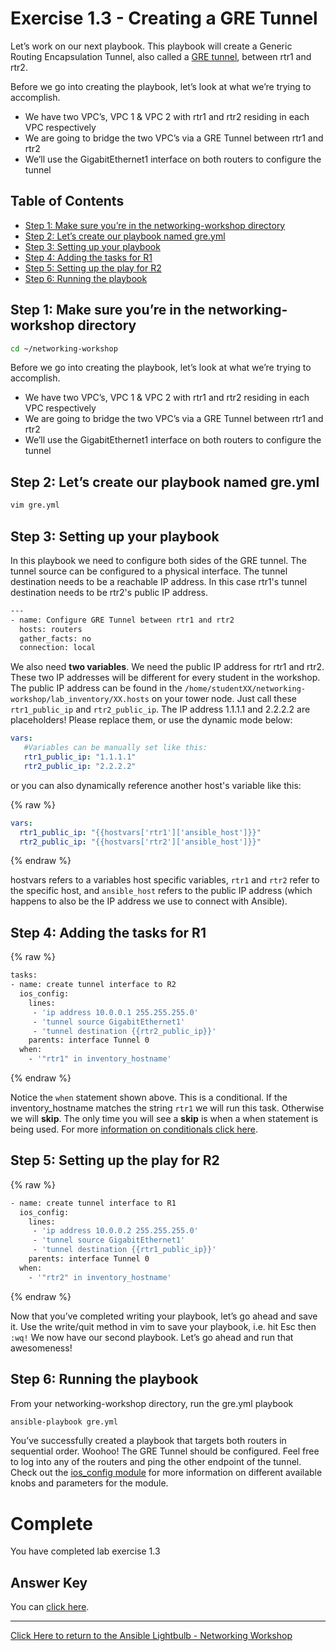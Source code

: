 # Exercise 1.3 - Creating a GRE Tunnel

Let’s work on our next playbook.  This playbook will create a Generic Routing Encapsulation Tunnel, also called a [GRE tunnel](https://en.wikipedia.org/wiki/Generic_Routing_Encapsulation), between rtr1 and rtr2.

Before we go into creating the playbook, let’s look at what we’re trying to accomplish.
- We have two VPC’s, VPC 1 & VPC 2 with rtr1 and rtr2 residing in each VPC respectively
- We are going to bridge the two VPC’s via a GRE Tunnel between rtr1 and rtr2
- We’ll use the GigabitEthernet1 interface on both routers to configure the tunnel

## Table of Contents
- [Step 1: Make sure you’re in the networking-workshop directory](#step-1-make-sure-youre-in-the-networking-workshop-directory)
- [Step 2: Let’s create our playbook named gre.yml](#step-2-lets-create-our-playbook-named-greyml)
- [Step 3: Setting up your playbook](#step-3-setting-up-your-playbook)
- [Step 4: Adding the tasks for R1](#step-4-adding-the-tasks-for-r1)
- [Step 5: Setting up the play for R2](#step-5-setting-up-the-play-for-r2)
- [Step 6: Running the playbook](#step-6-running-the-playbook)

## Step 1: Make sure you’re in the networking-workshop directory

```bash
cd ~/networking-workshop
```

Before we go into creating the playbook, let’s look at what we’re trying to accomplish.
- We have two VPC’s, VPC 1 & VPC 2 with rtr1 and rtr2 residing in each VPC respectively
- We are going to bridge the two VPC’s via a GRE Tunnel between rtr1 and rtr2
- We’ll use the GigabitEthernet1 interface on both routers to configure the tunnel

## Step 2: Let’s create our playbook named gre.yml

```bash
vim gre.yml
```

## Step 3: Setting up your playbook

In this playbook we need to configure both sides of the GRE tunnel.  The tunnel source can be configured to a physical interface.  The tunnel destination needs to be a reachable IP address.  In this case rtr1's tunnel destination needs to be rtr2's public IP address.

```bash
---
- name: Configure GRE Tunnel between rtr1 and rtr2
  hosts: routers
  gather_facts: no
  connection: local
```

We also need **two variables**.  We need the public IP address for rtr1 and rtr2.  These two IP addresses will be different for every student in the workshop.  The public IP address can be found in the `/home/studentXX/networking-workshop/lab_inventory/XX.hosts` on your tower node.  Just call these `rtr1_public_ip` and `rtr2_public_ip`.  The IP address 1.1.1.1 and 2.2.2.2 are placeholders!  Please replace them, or use the dynamic mode below:
```yml
vars:
   #Variables can be manually set like this:
   rtr1_public_ip: "1.1.1.1"
   rtr2_public_ip: "2.2.2.2"
```

or you can also dynamically reference another host's variable like this:

{% raw %}
```yml
vars:
  rtr1_public_ip: "{{hostvars['rtr1']['ansible_host']}}"
  rtr2_public_ip: "{{hostvars['rtr2']['ansible_host']}}"
```
{% endraw %}

hostvars refers to a variables host specific variables, `rtr1` and `rtr2` refer to the specific host, and `ansible_host` refers to the public IP address (which happens to also be the IP address we use to connect with Ansible).

## Step 4: Adding the tasks for R1

{% raw %}
```bash
tasks:
- name: create tunnel interface to R2
  ios_config:
    lines:
     - 'ip address 10.0.0.1 255.255.255.0'
     - 'tunnel source GigabitEthernet1'
     - 'tunnel destination {{rtr2_public_ip}}'
    parents: interface Tunnel 0
  when:
    - '"rtr1" in inventory_hostname'
```    
{% endraw %}

Notice the `when` statement shown above.  This is a conditional.  If the inventory_hostname matches the string `rtr1` we will run this task.  Otherwise we will **skip**.  The only time you will see a **skip** is when a when statement is being used.  For more [information on conditionals click here](http://docs.ansible.com/ansible/latest/playbooks_conditionals.html).

## Step 5: Setting up the play for R2

{% raw %}
```bash
- name: create tunnel interface to R1
  ios_config:
    lines:
     - 'ip address 10.0.0.2 255.255.255.0'
     - 'tunnel source GigabitEthernet1'
     - 'tunnel destination {{rtr1_public_ip}}'
    parents: interface Tunnel 0
  when:
    - '"rtr2" in inventory_hostname'
```
{% endraw %}

Now that you’ve completed writing your playbook, let’s go ahead and save it.  Use the write/quit method in vim to save your playbook, i.e. hit Esc then `:wq!`  We now have our second playbook. Let’s go ahead and run that awesomeness!

## Step 6: Running the playbook
From your networking-workshop directory, run the gre.yml playbook
```bash
ansible-playbook gre.yml
```

You’ve successfully created a playbook that targets both routers in sequential order. Woohoo!  The GRE Tunnel should be configured. Feel free to log into any of the routers and ping the other endpoint of the tunnel.  Check out the [ios_config module](http://docs.ansible.com/ansible/latest/ios_config_module.html) for more information on different available knobs and parameters for the module.

# Complete
You have completed lab exercise 1.3

## Answer Key
You can [click here](https://github.com/network-automation/lightbulb/blob/master/workshops/networking/1.3-gre/gre.yml).

 ---
[Click Here to return to the Ansible Lightbulb - Networking Workshop](../README.md)
